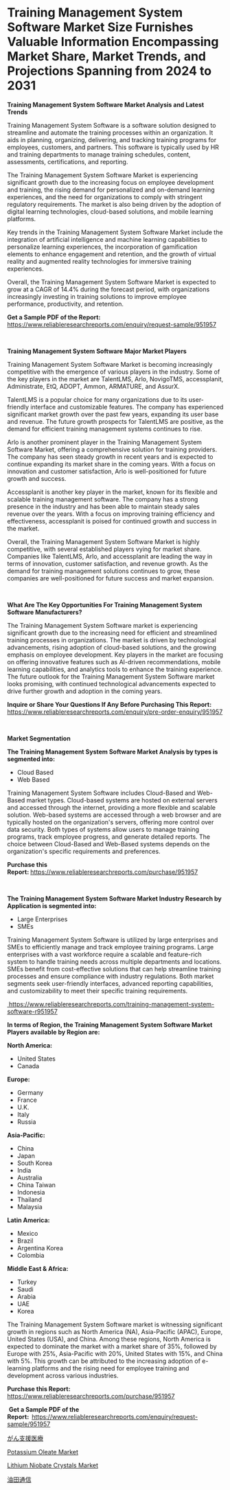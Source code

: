 <p><h1>Training Management System Software Market Size Furnishes Valuable Information Encompassing Market Share, Market Trends, and Projections Spanning from 2024 to 2031</h1></p><p><strong>Training Management System Software Market Analysis and Latest Trends</strong></p>
<p><p>Training Management System Software is a software solution designed to streamline and automate the training processes within an organization. It aids in planning, organizing, delivering, and tracking training programs for employees, customers, and partners. This software is typically used by HR and training departments to manage training schedules, content, assessments, certifications, and reporting.</p><p>The Training Management System Software Market is experiencing significant growth due to the increasing focus on employee development and training, the rising demand for personalized and on-demand learning experiences, and the need for organizations to comply with stringent regulatory requirements. The market is also being driven by the adoption of digital learning technologies, cloud-based solutions, and mobile learning platforms.</p><p>Key trends in the Training Management System Software Market include the integration of artificial intelligence and machine learning capabilities to personalize learning experiences, the incorporation of gamification elements to enhance engagement and retention, and the growth of virtual reality and augmented reality technologies for immersive training experiences.</p><p>Overall, the Training Management System Software Market is expected to grow at a CAGR of 14.4% during the forecast period, with organizations increasingly investing in training solutions to improve employee performance, productivity, and retention.</p></p>
<p><strong>Get a Sample PDF of the Report:&nbsp;</strong> <a href="https://www.reliableresearchreports.com/enquiry/request-sample/951957">https://www.reliableresearchreports.com/enquiry/request-sample/951957</a></p>
<p>&nbsp;</p>
<p><strong>Training Management System Software Major Market Players</strong></p>
<p><p>Training Management System Software Market is becoming increasingly competitive with the emergence of various players in the industry. Some of the key players in the market are TalentLMS, Arlo, NovigoTMS, accessplanit, Administrate, EtQ, ADOPT, Ammon, ARMATURE, and AssurX.</p><p>TalentLMS is a popular choice for many organizations due to its user-friendly interface and customizable features. The company has experienced significant market growth over the past few years, expanding its user base and revenue. The future growth prospects for TalentLMS are positive, as the demand for efficient training management systems continues to rise.</p><p>Arlo is another prominent player in the Training Management System Software Market, offering a comprehensive solution for training providers. The company has seen steady growth in recent years and is expected to continue expanding its market share in the coming years. With a focus on innovation and customer satisfaction, Arlo is well-positioned for future growth and success.</p><p>Accessplanit is another key player in the market, known for its flexible and scalable training management software. The company has a strong presence in the industry and has been able to maintain steady sales revenue over the years. With a focus on improving training efficiency and effectiveness, accessplanit is poised for continued growth and success in the market.</p><p>Overall, the Training Management System Software Market is highly competitive, with several established players vying for market share. Companies like TalentLMS, Arlo, and accessplanit are leading the way in terms of innovation, customer satisfaction, and revenue growth. As the demand for training management solutions continues to grow, these companies are well-positioned for future success and market expansion.</p></p>
<p>&nbsp;</p>
<p><strong>What Are The Key Opportunities For Training Management System Software Manufacturers?</strong></p>
<p><p>The Training Management System Software market is experiencing significant growth due to the increasing need for efficient and streamlined training processes in organizations. The market is driven by technological advancements, rising adoption of cloud-based solutions, and the growing emphasis on employee development. Key players in the market are focusing on offering innovative features such as AI-driven recommendations, mobile learning capabilities, and analytics tools to enhance the training experience. The future outlook for the Training Management System Software market looks promising, with continued technological advancements expected to drive further growth and adoption in the coming years.</p></p>
<p><strong>Inquire or Share Your Questions If Any Before Purchasing This Report:</strong> <a href="https://www.reliableresearchreports.com/enquiry/pre-order-enquiry/951957">https://www.reliableresearchreports.com/enquiry/pre-order-enquiry/951957</a></p>
<p>&nbsp;</p>
<p><strong>Market Segmentation</strong></p>
<p><strong>The Training Management System Software Market Analysis by types is segmented into:</strong></p>
<p><ul><li>Cloud Based</li><li>Web Based</li></ul></p>
<p><p>Training Management System Software includes Cloud-Based and Web-Based market types. Cloud-based systems are hosted on external servers and accessed through the internet, providing a more flexible and scalable solution. Web-based systems are accessed through a web browser and are typically hosted on the organization's servers, offering more control over data security. Both types of systems allow users to manage training programs, track employee progress, and generate detailed reports. The choice between Cloud-Based and Web-Based systems depends on the organization's specific requirements and preferences.</p></p>
<p><strong>Purchase this Report:&nbsp;</strong><a href="https://www.reliableresearchreports.com/purchase/951957">https://www.reliableresearchreports.com/purchase/951957</a></p>
<p>&nbsp;</p>
<p><strong>The Training Management System Software Market Industry Research by Application is segmented into:</strong></p>
<p><ul><li>Large Enterprises</li><li>SMEs</li></ul></p>
<p><p>Training Management System Software is utilized by large enterprises and SMEs to efficiently manage and track employee training programs. Large enterprises with a vast workforce require a scalable and feature-rich system to handle training needs across multiple departments and locations. SMEs benefit from cost-effective solutions that can help streamline training processes and ensure compliance with industry regulations. Both market segments seek user-friendly interfaces, advanced reporting capabilities, and customizability to meet their specific training requirements.</p></p>
<p><a href="https://www.reliableresearchreports.com/training-management-system-software-r951957">&nbsp;https://www.reliableresearchreports.com/training-management-system-software-r951957</a></p>
<p><strong>In terms of Region, the Training Management System Software Market Players available by Region are:</strong></p>
<p>
    <p> <strong> North America: </strong>
        <ul>
            <li>United States</li>
            <li>Canada</li>
        </ul>
        </p> 
    <p> <strong> Europe: </strong>
        <ul>
            <li>Germany</li>
            <li>France</li>
            <li>U.K.</li>
            <li>Italy</li>
            <li>Russia</li>
        </ul>
        </p> 
    <p> <strong> Asia-Pacific: </strong>
        <ul>
            <li>China</li>
            <li>Japan</li>
            <li>South Korea</li>
            <li>India</li>
            <li>Australia</li>
            <li>China Taiwan</li>
            <li>Indonesia</li>
            <li>Thailand</li>
            <li>Malaysia</li>
        </ul>
        </p> 
    <p> <strong> Latin America: </strong>
        <ul>
            <li>Mexico</li>
            <li>Brazil</li>
            <li>Argentina Korea</li>
            <li>Colombia</li>
        </ul>
        </p> 
    <p> <strong> Middle East & Africa: </strong>
        <ul>
            <li>Turkey</li>
            <li>Saudi</li>
            <li>Arabia</li>
            <li>UAE</li>
            <li>Korea</li>
        </ul>
    </p>
    </p>
<p><p>The Training Management System Software market is witnessing significant growth in regions such as North America (NA), Asia-Pacific (APAC), Europe, United States (USA), and China. Among these regions, North America is expected to dominate the market with a market share of 35%, followed by Europe with 25%, Asia-Pacific with 20%, United States with 15%, and China with 5%. This growth can be attributed to the increasing adoption of e-learning platforms and the rising need for employee training and development across various industries.</p></p>
<p><strong>Purchase this Report: </strong><a href="https://www.reliableresearchreports.com/purchase/951957">https://www.reliableresearchreports.com/purchase/951957</a></p>
<p>&nbsp;<strong>Get a Sample PDF of the Report:&nbsp;&nbsp;</strong><a href="https://www.reliableresearchreports.com/enquiry/request-sample/951957">https://www.reliableresearchreports.com/enquiry/request-sample/951957</a></p>
<p><strong></strong></p>
<p><p><a href="https://medium.com/@charityrice70/%E3%81%8C%E3%82%93%E6%94%AF%E6%8F%B4%E3%82%B1%E3%82%A2%E5%B8%82%E5%A0%B4%E5%88%86%E6%9E%90-%E3%81%9D%E3%81%AEcagr-%E5%B8%82%E5%A0%B4%E3%82%BB%E3%82%B0%E3%83%A1%E3%83%B3%E3%83%86%E3%83%BC%E3%82%B7%E3%83%A7%E3%83%B3-%E3%81%8A%E3%82%88%E3%81%B3%E3%82%B0%E3%83%AD%E3%83%BC%E3%83%90%E3%83%AB%E7%94%A3%E6%A5%AD%E6%A6%82%E8%A6%81-285b877246b0">がん支援医療</a></p><p><a href="https://www.linkedin.com/pulse/potassium-oleate-market-research-report-forecasted-period-fbf9f?trackingId=83OnS%2F%2B5pBMvheSbXFTrJA%3D%3D">Potassium Oleate Market</a></p><p><a href="https://www.linkedin.com/pulse/lithium-niobate-crystals-market-size-trends-growth-outlook-micgf?trackingId=dpfa12f9XoEFl5Ynl7ctrg%3D%3D">Lithium Niobate Crystals Market</a></p><p><a href="https://medium.com/@carllane655/%E7%9F%B3%E6%B2%B9%E7%94%B0%E9%80%9A%E4%BF%A1%E5%B8%82%E5%A0%B4%E5%B1%95%E6%9C%9B-%E6%A5%AD%E7%95%8C%E6%A6%82%E8%A6%81%E3%81%A8%E4%BA%88%E6%B8%AC-2024%E5%B9%B4%E3%81%8B%E3%82%892031%E5%B9%B4-2ff6dcb2bf55">油田通信</a></p></p>